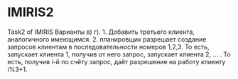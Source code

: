 # IMIRIS2
Task2 of IMIRIS
Варианты в) г).
    1. Добавить третьего клиента, аналогичного имеющимся.
    2. планировщик разрешает создание запросов клиентам в последовательности номеров 1,2,3. То есть, запускает клиента 1, получив от него запрос, запускает клиента 2, … . То есть, получив i-й по счёту запрос, даёт разрешение на работу клиенту i%3+1.
